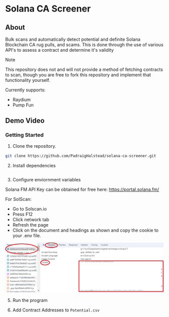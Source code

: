 # Solana CA Screener

## About
Bulk scans and automatically detect potential and definite Solana Blockchain CA rug pulls, and scams. 
This is done through the use of various API's to assess a contract and determine it's validity

> [!NOTE]  
> This repository does not and will not provide a method of fetching contracts to scan, though you are free to fork this repository and implement that functionality yourself.

Currently supports:
- Raydium
- Pump Fun

## Demo Video

### Getting Started

1. Clone the repository.
```sh
git clone https://github.com/PadraigHalstead/solana-ca-screener.git
```

2. Install dependencies

```

```

3. Configure enviornment variables

Solana FM API Key can be obtained for free here: https://portal.solana.fm/

For SolScan:
- Go to Solscan.io
- Press F12
- Click network tab
- Refresh the page
- Click on the document and headings as shown and copy the cookie to your .env file.

![SolScan Instructions](https://github.com/PadraigHalstead/solana-ca-screener/blob/main/docs/cookie.png?raw=true)

5. Run the program

6. Add Contract Addresses to `Potential.csv`
